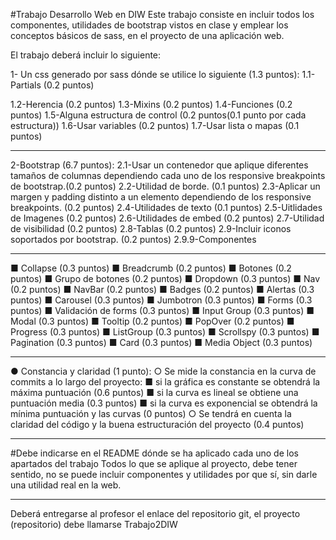 #Trabajo Desarrollo Web en DIW
Este trabajo consiste en incluir todos los componentes, utilidades de bootstrap vistos en clase y emplear los conceptos básicos de sass,
en el proyecto de una aplicación web.

El trabajo deberá incluir lo siguiente:

1- Un css generado por sass dónde se utilice lo siguiente (1.3
puntos):
1.1-Partials (0.2 puntos)

1.2-Herencia (0.2 puntos)
1.3-Mixins (0.2 puntos)
1.4-Funciones (0.2 puntos)
1.5-Alguna estructura de control (0.2 puntos(0.1 punto por cada estructura))
1.6-Usar variables (0.2 puntos)
1.7-Usar lista o mapas (0.1 puntos)
*******************************************************************
2-Bootstrap (6.7 puntos):
2.1-Usar un contenedor que aplique diferentes tamaños de columnas dependiendo cada uno de los responsive breakpoints de bootstrap.(0.2 puntos)
2.2-Utilidad de borde. (0.1 puntos)
2.3-Aplicar un margen y padding distinto a un elemento dependiendo de los responsive breakpoints. (0.2 puntos)
2.4-Utilidades de texto (0.1 puntos)
2.5-Uitlidades de Imagenes (0.2 puntos)
2.6-Utilidades de embed (0.2 puntos)
2.7-Utilidad de visibilidad (0.2 puntos)
2.8-Tablas (0.2 puntos)
2.9-Incluir iconos soportados por bootstrap. (0.2 puntos)
2.9.9-Componentes
*******************************************************************
■ Collapse (0.3 puntos)
■ Breadcrumb (0.2 puntos)
■ Botones (0.2 puntos)
■ Grupo de botones (0.2 puntos)
■ Dropdown (0.3 puntos)
■ Nav (0.2 puntos)
■ NavBar (0.2 puntos)
■ Badges (0.2 puntos)
■ Alertas (0.3 puntos)
■ Carousel (0.3 puntos)
■ Jumbotron (0.3 puntos)
■ Forms (0.3 puntos)
■ Validación de forms (0.3 puntos)
■ Input Group (0.3 puntos)
■ Modal (0.3 puntos)
■ Tooltip (0.2 puntos)
■ PopOver (0.2 puntos)
■ Progress (0.3 puntos)
■ ListGroup (0.3 puntos)
■ Scrollspy (0.3 puntos)
■ Pagination (0.3 puntos)
■ Card (0.3 puntos)
■ Media Object (0.3 puntos)
*******************************************************************

● Constancia y claridad (1 punto):
○ Se mide la constancia en la curva de commits a lo largo del proyecto:
■ si la gráfica es constante se obtendrá la máxima
puntuación (0.6 puntos)
■ si la curva es lineal se obtiene una puntuación media
(0.3 puntos)
■ si la curva es exponencial se obtendrá la mínima
puntuación y las curvas (0 puntos)
○ Se tendrá en cuenta la claridad del código y la buena
estructuración del proyecto (0.4 puntos)
*******************************************************************

#Debe indicarse en el README dónde se ha aplicado cada uno de los apartados del trabajo
Todos lo que se aplique al proyecto, debe tener sentido, no se puede
incluir componentes y utilidades por que sí, sin darle una utilidad real
en la web.
*******************************************************************

Deberá entregarse al profesor el enlace del repositorio git, el proyecto
(repositorio) debe llamarse Trabajo2DIW
